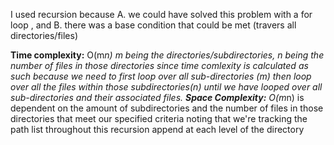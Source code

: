
I used recursion because A. we could have solved this problem with a for loop , and B. there was a base condition that
could be met (travers all directories/files)<br/>

**Time complexity:** O(m*n) m being the directories/subdirectories, n being the number of files in those directories
since time comlexity is calculated as such because we need to first loop over all sub-directories (m) then loop over all the
files within those subdirectories(n) until we have looped over all sub-directories and their associated files.
**Space Complexity:** O(m*n) is dependent on the amount of subdirectories and the number of files in those directories
that meet our specified criteria noting that we're tracking the path list throughout this recursion append at each level 
of the directory